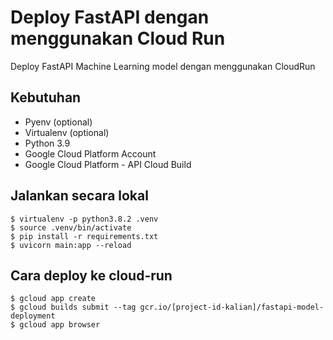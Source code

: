 # Deploy FastAPI dengan menggunakan Cloud Run
Deploy FastAPI Machine Learning model dengan menggunakan CloudRun


## Kebutuhan
* Pyenv (optional)
* Virtualenv (optional)
* Python 3.9
* Google Cloud Platform Account
* Google Cloud Platform - API Cloud Build


## Jalankan secara lokal
```
$ virtualenv -p python3.8.2 .venv
$ source .venv/bin/activate
$ pip install -r requirements.txt
$ uvicorn main:app --reload
```

## Cara deploy ke cloud-run
```
$ gcloud app create
$ gcloud builds submit --tag gcr.io/[project-id-kalian]/fastapi-model-deployment
$ gcloud app browser
```
